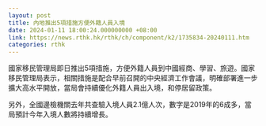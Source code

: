 ```yaml
---
layout: post
title: 內地推出5項措施方便外籍人員入境
date: 2024-01-11 18:00:24.000000000 +08:00
link: https://news.rthk.hk/rthk/ch/component/k2/1735834-20240111.htm
categories: rthk
---
```


國家移民管理局即日推出5項措施，方便外籍人員到中國經商、學習、旅遊。國家移民管理局表示，相關措施是配合早前召開的中央經濟工作會議，明確部署進一步擴大高水平開放，當局會持續優化外籍人員出入境，和停居留政策。

另外，全國邊檢機關去年共查驗入境人員2.1億人次，數字是2019年的6成多，當局預計今年入境人數將持續增長。

